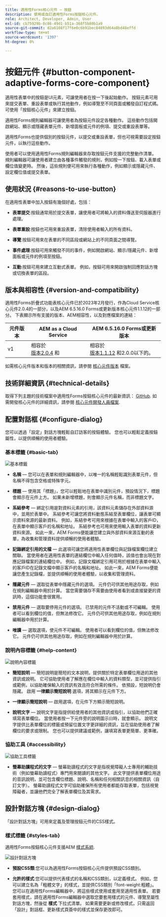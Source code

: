 ```yaml
---
title: 適用性Forms核心元件 — 按鈕
description: 使用或自訂適用性Forms按鈕核心元件。
role: Architect, Developer, Admin, User
exl-id: cb75929b-8c86-49d1-b51a-368f5b80b1a9
source-git-commit: d2a6108f17f6e0c6b91bec84893d64a8bd48effd
workflow-type: tm+mt
source-wordcount: '1397'
ht-degree: 0%

---
```


# 按鈕元件 {#button-component-adaptive-forms-core-component}

適用性表單中的按鈕是UI元素，可讓使用者在按一下後起始動作。 按鈕元素可用來提交表單、重設表單或執行其他動作，例如導覽至不同頁面或觸發自訂程式碼。 可使用「按鈕核心元件」來建立按鈕。

適用性Forms規則編輯器可讓使用者為按鈕元件設定各種動作。 這些動作包括開啟網站、顯示或隱藏表單元件、新增面板或元件的例項、提交或重設表單等。

適用性Forms也提供個別的按鈕元件，以提交或重設表單，但也可視需要設定按鈕元件，以執行這些動作。

使用者可以使用適用性Forms規則編輯器來存取按鈕元件支援的完整動作清單。 規則編輯器可讓使用者建立由各種事件觸發的規則，例如按一下按鈕、載入表單或欄位值變更時。 然後，這些規則便可用來執行各種動作，例如顯示或隱藏元件、設定欄位值或提交表單。

## 使用狀況 {#reasons-to-use-button}

在適用性表單中加入按鈕有幾個好處，包括：

* **表單提交**:按鈕通常用於提交表單，讓使用者可將輸入的資料傳送至伺服器進行處理。

* **表單重設**:按鈕也可用來重設表單，清除使用者輸入的所有資料。

* **導覽**:按鈕可用來在表單的不同區段或網站上的不同頁面之間導覽。

* **事件處理**:按鈕可用來觸發不同的事件，例如開啟網站、顯示/隱藏元件、新增面板或元件的例項至按鈕。

* **互動**:按鈕可用來建立互動式表單。 例如，按鈕可用來開啟強制回應對話方塊或切換表單的區段。

## 版本與相容性 {#version-and-compatibility}

適用性Forms折疊式功能表核心元件已於2023年2月發行，作為Cloud Service核心元件2.0.4的一部分，以及AEM 6.5.16.0 Forms或更新版本核心元件1.1.12的一部分。 下表顯示所有支援的版本、AEM相容性，以及對應檔案的連結：

| 元件版本 | AEM as a Cloud Service  | AEM 6.5.16.0 Forms或更新版本 |
|---|---|---|
| v1 | 相容於<br>[版本2.0.4](/help/adaptive-forms/version.md) 和 | 相容於<br>[版本1.1.12](/help/adaptive-forms/version.md) 和2.0.0以下的。 |

如需核心元件版本和版本的相關資訊，請參閱 [核心元件版本](/help/adaptive-forms/version.md) 檔案。

<!-- ## Sample Component Output {#sample-component-output}

To experience the Accordion Component as well as see examples of its configuration options as well as HTML and JSON output, visit the [Component Library](https://adobe.com/go/aem_cmp_library_accordion). -->

## 技術詳細資訊 {#technical-details}

取得下列主題的技術檔案中適用性Forms按鈕核心元件的最新資訊： [GitHub](https://github.com/adobe/aem-core-forms-components/tree/master/ui.af.apps/src/main/content/jcr_root/apps/core/fd/components/form/button/v1/button). 如需開發核心元件的詳細資訊，請參閱 [核心元件開發人員檔案](/help/developing/overview.md).

## 配置對話框 {#configure-dialog}

您可以透過「設定」對話方塊輕鬆自訂訪客的按鈕體驗。 您也可以輕鬆定義按鈕屬性，以提供順暢的使用者體驗。

### 基本標籤 {#basic-tab}

![基本標籤](/help/adaptive-forms/assets/button_basictab.png)

* **名稱**  — 您可以在表單和規則編輯器中，以唯一的名稱輕鬆識別表單元件，但名稱不得包含空格或特殊字元。

* **標題**  — 使用其「標題」，您可以輕鬆地在表單中識別元件，預設情況下，標題會顯示在元件上方。 如果未新增標題，則會顯示元件名稱，而非標題文字。

* **系結參考**  — 綁定引用是對資料元素的引用，該資料元素儲存在外部資料源中，並用於表單中。 系結參考可讓您將資料動態系結至表單欄位，讓表單可顯示資料來源的最新資料。 例如，系結參考可用來根據在表單中輸入的客戶ID，在表單中顯示客戶的名稱和地址。 系結參考也可用來使用輸入表單的資料更新資料來源。 如此一來，AEM Forms便能讓您建立與外部資料來源互動的表單，為收集和管理資料提供順暢的使用者體驗。

* **記錄綁定引用的文檔**  — 此選項可讓您將適用性表單欄位與記錄檔案欄位建立關聯。 當使用者在適用性表單的連結欄位中輸入任何值時，該值也會出現在對應記錄檔案的連結欄位中。 例如，記錄文檔綁定引用可用於根據在表單中輸入的客戶ID在記錄文檔中顯示客戶的名稱和地址。 如此一來，AEM Forms便能讓您產生記錄檔，並提供順暢的使用者體驗，以收集和管理資料。

* **隱藏元件**  — 選取從表單中隱藏元件的選項。 元件仍可供其他用途存取，例如在規則編輯器中用於計算。 當您需要儲存不需要由使用者看到或直接變更的資訊時，這個功能會很實用。
* **禁用元件**  — 選取要停用元件的選項。 已禁用的元件不活動或不可編輯。 使用者可以看到欄位的值，但無法修改它。 元件仍可供其他用途存取，例如在規則編輯器中用於計算。
* **唯讀**  — 選取選項，使元件不可編輯。 使用者可以看到欄位的值，但無法修改它。 元件仍可供其他用途存取，例如在規則編輯器中用於計算。

### 說明內容標籤 {#help-content}

![說明內容標籤](/help/adaptive-forms/assets/button_helptab.png)

* **簡短說明**  — 簡短說明是簡短的文本說明，提供關於特定表單欄位用途的其他資訊或說明。 它可協助使用者了解應在欄位中輸入的資料類型，並可提供指引或範例，以協助確保輸入的資訊有效且符合所需的條件。 依預設，短說明仍會隱藏。 啟用 **一律顯示簡短說明** 選項，將其顯示在元件下方。

* **一律顯示簡短說明**  — 啟用選項，在元件下方顯示簡短說明。

* **說明文字**  — 說明文字是指提供給使用者的其他資訊或指引，以協助他們正確填寫表單欄位。 當使用者按一下元件旁的說明圖示(i)時，就會顯示。 說明文字提供比表單欄位的標籤或預留位置文字更詳細的資訊，旨在協助使用者了解欄位的要求或限制。 您也可以提供建議或範例，讓填寫表單更簡單、更準確。

### 協助工具 {#accessibility}

![協助工具標籤](/help/adaptive-forms/assets/button_accessibilitytab.png)


* **螢幕助讀程式的文字**  — 螢幕助讀程式的文字是指視覺障礙人士專用的輔助技術（例如螢幕助讀程式）專門用來閱讀的其他文字。 此文字提供表單欄位用途的音訊說明，並可包含欄位標題、說明、名稱和任何相關訊息的相關資訊（自訂文字）。 螢幕助讀程式文字可協助確保所有使用者都能存取表單，包括視覺障礙者，並讓他們完全了解表單欄位及其需求。

## 設計對話方塊 {#design-dialog}

「設計對話方塊」可用來定義及管理按鈕元件的CSS樣式。

### 樣式標籤 {#styles-tab}

適用性Forms按鈕核心元件支援AEM [樣式系統](/help/get-started/authoring.md#component-styling).

![設計對話方塊](/help/adaptive-forms/assets/button_designdialog.png)

* **預設CSS類**:您可以為適用性Forms按鈕核心元件提供預設CSS類別。

* **允許的樣式**:您可以提供代表樣式的名稱和CSS類別，以定義樣式。 例如，您可以建立名為「粗體文字」的樣式，並提供CSS類別「font-weight:粗體」。 您可以在適用性Forms編輯器中，將這些樣式使用或套用至適用性表單。 若要套用樣式，請在適用性Forms編輯器中選取您要套用樣式的元件、導覽至屬性對話方塊，然後從 **樣式** 下拉式清單。 如果需要更新或修改樣式，只需返回「設計」對話框、更新樣式頁簽中的樣式並保存更改即可。


